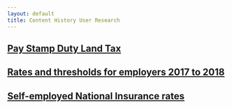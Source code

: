 ```yaml
---
layout: default
title: Content History User Research
---
```


## [Pay Stamp Duty Land Tax](./pay-stamp-duty-land-tax/)
## [Rates and thresholds for employers 2017 to 2018](./rates-and-thresholds-for-employers-2017-to-2018/)
## [Self-employed National Insurance rates](./self-employed-national-insurance-rates/)


